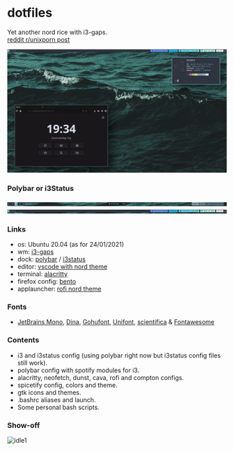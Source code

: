 # dotfiles
Yet another nord rice with i3-gaps.<br>
[reddit r/unixporn post](https://www.reddit.com/r/unixporn/comments/l45vqa/i3gaps_yet_another_nord_theme/)

![idle](screenshots/desktop1.png)

### Polybar or i3Status
![idlepoly](screenshots/polybar.png)
![idlei3status](screenshots/i3status.png)

### Links
- os: Ubuntu 20.04 (as for 24/01/2021)
- wm: [i3-gaps](https://github.com/Airblader/i3)
- dock: [polybar](https://github.com/polybar/polybar) / [i3status](https://github.com/i3/i3status)
- editor: [vscode with nord theme](https://marketplace.visualstudio.com/items?itemName=arcticicestudio.nord-visual-studio-code)
- terminal: [alacritty](https://www.jetbrains.com/es-es/lp/mono/)
- firefox config: [bento](https://github.com/MiguelRAvila/Bento)
- applauncher: [rofi nord theme](https://github.com/amayer5125/nord-rofi)

### Fonts
- [JetBrains Mono](https://www.jetbrains.com/es-es/lp/mono/), [Dina](https://www.dcmembers.com/jibsen/download/61/), [Gohufont](https://github.com/koemaeda/gohufont-ttf), [Unifont](https://fontlibrary.org/en/font/gnu-unifont), [scientifica](https://github.com/NerdyPepper/scientifica) & [Fontawesome](https://fontawesome.com/)

### Contents
- i3 and i3status config (using polybar right now but i3status config files still work).<br>
- polybar config with spotify modules for i3.
- alacritty, neofetch, dunst, cava, rofi and compton configs.<br>
- spicetify config, colors and theme.<br>
- gtk icons and themes.<br>
- .bashrc aliases and launch.<br>
- Some personal bash scripts.<br>

### Show-off
![idle1](screenshots/desktop.png)
